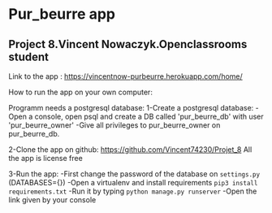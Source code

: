 # Pur_beurre app
## Project 8.Vincent Nowaczyk.Openclassrooms student


Link to the app :  https://vincentnow-purbeurre.herokuapp.com/home/

How to run the app on your own computer:

Programm needs a postgresql database:
1-Create a postgresql database:
-Open a console, open psql and create a DB called 'pur_beurre_db' with user 'pur_beurre_owner'
-Give all privileges to pur_beurre_owner on pur_beurre_db.


2-Clone the app on github:
https://github.com/Vincent74230/Projet_8
All the app is license free

3-Run the app:
-First change the password of the database on `settings.py` (DATABASES={})
-Open a virtualenv and install requirements `pip3 install requirements.txt`
-Run it by typing `python manage.py runserver`
-Open the link given by your console